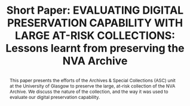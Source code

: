 ---
abstract: 'This paper presents the efforts of the Archives & Special Collections (ASC)
  unit at the University of Glasgow to preserve the large, at-risk collection of the
  NVA Archive. We discuss the nature of the collection, and the way it was used to
  evaluate our digital preservation capability. '
creators:
- Konstantelos, Leo
date: null
document_url: https://az659834.vo.msecnd.net/eventsairwesteuprod/production-inconference-public/77f82e14715c46bbb54386e784a51649
grand_parent: iPRES
institutions:
- University Of Glasgow
keywords:
- preservation
- at-risk collections
- cultural heritage
landing_page_url: null
language: eng
layout: publication
license: CC-BY 4.0 International
notes_url: null
parent: iPRES 2022
presentation_url: null
size: null
source_name: iPRES
title: "Short Paper: EVALUATING DIGITAL PRESERVATION CAPABILITY WITH LARGE AT-RISK
  COLLECTIONS: Lessons learnt from preserving the NVA Archive\r\n"
type: short paper
year: 2022
---
